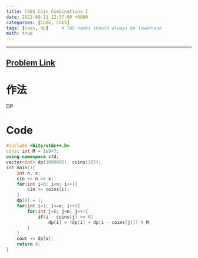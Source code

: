 ```yaml
---
title: CSES Coin Combinations I
date: 2022-09-11 12:37:00 +0800
categories: [Code, CSES]
tags: [cses, dp]     # TAG names should always be lowercase
math: true
---
```


---
## [Problem Link](https://cses.fi/problemset/task/1635/ "CSES-Coin Combinations I")

**作法**
===

DP


**Code**
===

```cpp
#include <bits/stdc++.h>
const int M = 1e9+7;
using namespace std;
vector<int> dp(1000005), coins(105);
int main(){
    int n, x;
    cin >> n >> x;
    for(int i=0; i<n; i++){
        cin >> coins[i];
    }
    dp[0] = 1;
    for(int i=1; i<=x; i++){
        for(int j=0; j<n; j++){
            if(i - coins[j] >= 0)
                dp[i] = (dp[i] + dp[i - coins[j]]) % M;
        }
    }
    cout << dp[x];
    return 0;
}
```
